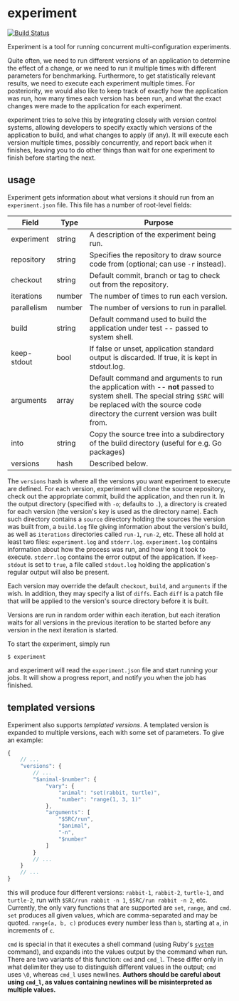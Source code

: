 # experiment
[![Build Status](https://travis-ci.org/jonhoo/experiment.svg?branch=master)](https://travis-ci.org/jonhoo/experiment)

Experiment is a tool for running concurrent multi-configuration experiments.

Quite often, we need to run different versions of an application to
determine the effect of a change, or we need to run it multiple times
with different parameters for benchmarking. Furthermore, to get
statistically relevant results, we need to execute each experiment
multiple times. For posteriority, we would also like to keep track of
exactly how the application was run, how many times each version has
been run, and what the exact changes were made to the application for
each experiment.

experiment tries to solve this by integrating closely with version
control systems, allowing developers to specify exactly which versions
of the application to build, and what changes to apply (if any). It will
execute each version multiple times, possibly concurrently, and report
back when it finishes, leaving you to do other things than wait for one
experiment to finish before starting the next.

## usage

Experiment gets information about what versions it should run from an
`experiment.json` file. This file has a number of root-level fields:

Field       | Type   | Purpose
------------|--------|--------
experiment  | string | A description of the experiment being run.
repository  | string | Specifies the repository to draw source code from (optional; can use `-r` instead).
checkout    | string | Default commit, branch or tag to check out from the repository.
iterations  | number | The number of times to run each version.
parallelism | number | The number of versions to run in parallel.
build       | string | Default command used to build the application under test -- passed to system shell.
keep-stdout | bool   | If false or unset, application standard output is discarded. If true, it is kept in stdout.log.
arguments   | array  | Default command and arguments to run the application with -- **not** passed to system shell. The special string `$SRC` will be replaced with the source code directory the current version was built from.
into        | string | Copy the source tree into a subdirectory of the build directory (useful for e.g. Go packages)
versions    | hash   | Described below.

The `versions` hash is where all the versions you want experiment to
execute are defined. For each version, experiment will clone the source
repository, check out the appropriate commit, build the application, and
then run it. In the output directory (specified with `-o`; defaults to
`.`), a directory is created for each version (the version's key is used
as the directory name). Each such directory contains a `source`
directory holding the sources the version was built from, a `build.log`
file giving information about the version's build, as well as
`iterations` directories called `run-1`, `run-2`, etc. These all hold at
least two files: `experiment.log` and `stderr.log`. `experiment.log`
contains information about how the process was run, and how long it took
to execute. `stderr.log` contains the error output of the application.
If `keep-stdout` is set to `true`, a file called `stdout.log` holding
the application's regular output will also be present.

Each version may override the default `checkout`, `build`, and
`arguments` if the wish. In addition, they may specify a list of
`diffs`. Each `diff` is a patch file that will be applied to the
version's source directory before it is built.

Versions are run in random order within each iteration, but each
iteration waits for all versions in the previous iteration to be started
before any version in the next iteration is started.

To start the experiment, simply run

    $ experiment

and experiment will read the `experiment.json` file and start running
your jobs. It will show a progress report, and notify you when the job
has finished.

## templated versions

Experiment also supports *templated versions*. A templated version is
expanded to multiple versions, each with some set of parameters. To give
an example:

```javascript
{
	// ...
	"versions": {
		// ...
		"$animal-$number": {
			"vary": {
				"animal": "set(rabbit, turtle)",
				"number": "range(1, 3, 1)"
			},
			"arguments": [
				"$SRC/run",
				"$animal",
				"-n",
				"$number"
			]
		}
		// ...
	}
	// ...
}
```

this will produce four different versions: `rabbit-1`, `rabbit-2`,
`turtle-1`, and `turtle-2`, run with `$SRC/run rabbit -n 1`, `$SRC/run
rabbit -n 2`, etc. Currently, the only vary functions that are supported
are `set`, `range`, and `cmd`. `set` produces all given values, which
are comma-separated and may be quoted. `range(a, b, c)` produces every
number less than `b`, starting at `a`, in increments of `c`.

`cmd` is special in that it executes a shell command (using Ruby's
[`system`](http://ruby-doc.org/core-2.2.0/Kernel.html#method-i-system)
command), and expands into the values output by the command when run.
There are two variants of this function: `cmd` and `cmd_l`. These differ
only in what delimiter they use to distinguish different values in the
output; `cmd` uses `\0`, whereas `cmd_l` uses newlines. **Authors should
be careful about using `cmd_l`, as values containing newlines will be
misinterpreted as multiple values.**
